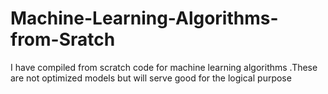 # Machine-Learning-Algorithms-from-Sratch
I have compiled from scratch code for machine learning algorithms .These are not optimized models but will serve good for the logical purpose
